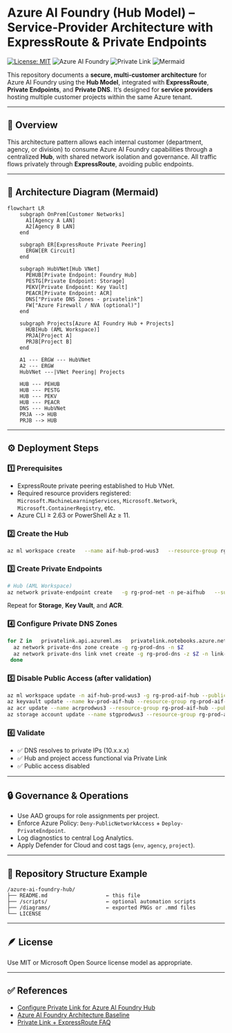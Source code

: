 # Azure AI Foundry (Hub Model) – Service-Provider Architecture with ExpressRoute & Private Endpoints

[![License: MIT](https://img.shields.io/badge/License-MIT-blue.svg)](LICENSE) ![Azure AI Foundry](https://img.shields.io/badge/Azure%20AI%20Foundry-Hub%20Model-008AD7) ![Private Link](https://img.shields.io/badge/Network-Private%20Link%20%2F%20ExpressRoute-5e527f) ![Mermaid](https://img.shields.io/badge/Diagram-Mermaid-1f425f)

This repository documents a **secure, multi-customer architecture** for Azure AI Foundry using the **Hub Model**, integrated with **ExpressRoute**, **Private Endpoints**, and **Private DNS**. It’s designed for **service providers** hosting multiple customer projects within the same Azure tenant.

---

## 🧭 Overview

This architecture pattern allows each internal customer (department, agency, or division) to consume Azure AI Foundry capabilities through a centralized **Hub**, with shared network isolation and governance. All traffic flows privately through **ExpressRoute**, avoiding public endpoints.

---

## 🧩 Architecture Diagram (Mermaid)

```mermaid
flowchart LR
    subgraph OnPrem[Customer Networks]
      A1[Agency A LAN]
      A2[Agency B LAN]
    end

    subgraph ER[ExpressRoute Private Peering]
      ERGW[ER Circuit]
    end

    subgraph HubVNet[Hub VNet]
      PEHUB[Private Endpoint: Foundry Hub]
      PESTG[Private Endpoint: Storage]
      PEKV[Private Endpoint: Key Vault]
      PEACR[Private Endpoint: ACR]
      DNS["Private DNS Zones - privatelink"]
      FW["Azure Firewall / NVA (optional)"]
    end

    subgraph Projects[Azure AI Foundry Hub + Projects]
      HUB[Hub (AML Workspace)]
      PRJA[Project A]
      PRJB[Project B]
    end

    A1 --- ERGW --- HubVNet
    A2 --- ERGW
    HubVNet ---|VNet Peering| Projects

    HUB --- PEHUB
    HUB --- PESTG
    HUB --- PEKV
    HUB --- PEACR
    DNS --- HubVNet
    PRJA --> HUB
    PRJB --> HUB
```

---

## ⚙️ Deployment Steps

### 1️⃣ Prerequisites
- ExpressRoute private peering established to Hub VNet.
- Required resource providers registered: `Microsoft.MachineLearningServices`, `Microsoft.Network`, `Microsoft.ContainerRegistry`, etc.
- Azure CLI ≥ 2.63 or PowerShell Az ≥ 11.

### 2️⃣ Create the Hub
```bash
az ml workspace create   --name aif-hub-prod-wus3   --resource-group rg-prod-aif-hub   --location westus3
```

### 3️⃣ Create Private Endpoints
```bash
# Hub (AML Workspace)
az network private-endpoint create   -g rg-prod-net -n pe-aifhub   --subnet snet-pe   --private-connection-resource-id $(az ml workspace show -n aif-hub-prod-wus3 -g rg-prod-aif-hub --query id -o tsv)   --group-ids amlworkspace   --connection-name peconn-aifhub
```
Repeat for **Storage**, **Key Vault**, and **ACR**.

### 4️⃣ Configure Private DNS Zones
```bash
for Z in   privatelink.api.azureml.ms   privatelink.notebooks.azure.net   privatelink.vaultcore.azure.net   privatelink.blob.core.windows.net   privatelink.azurecr.io; do
  az network private-dns zone create -g rg-prod-dns -n $Z
  az network private-dns link vnet create -g rg-prod-dns -z $Z -n link-$Z     -v $(az network vnet show -g rg-prod-net -n vnet-hub-prod-wus3 --query id -o tsv) --registration-enabled false
 done
```

### 5️⃣ Disable Public Access (after validation)
```bash
az ml workspace update -n aif-hub-prod-wus3 -g rg-prod-aif-hub --public-network-access Disabled
az keyvault update --name kv-prod-aif-hub --resource-group rg-prod-aif-hub --public-network-access Disabled
az acr update --name acrprodwus3 --resource-group rg-prod-aif-hub --public-network-enabled false
az storage account update --name stgprodwus3 --resource-group rg-prod-aif-hub --public-network-access Disabled
```

### 6️⃣ Validate
- ✅ DNS resolves to private IPs (10.x.x.x)
- ✅ Hub and project access functional via Private Link
- ✅ Public access disabled

---

## 🔒 Governance & Operations
- Use AAD groups for role assignments per project.
- Enforce Azure Policy: `Deny-PublicNetworkAccess` + `Deploy-PrivateEndpoint`.
- Log diagnostics to central Log Analytics.
- Apply Defender for Cloud and cost tags (`env`, `agency`, `project`).

---

## 🧱 Repository Structure Example
```
/azure-ai-foundry-hub/
├── README.md                   ← this file
├── /scripts/                   ← optional automation scripts
├── /diagrams/                  ← exported PNGs or .mmd files
└── LICENSE
```

---

## 🪶 License
Use MIT or Microsoft Open Source license model as appropriate.

---

## ✅ References
- [Configure Private Link for Azure AI Foundry Hub](https://learn.microsoft.com/en-us/azure/ai-foundry/how-to/hub-configure-private-link)
- [Azure AI Foundry Architecture Baseline](https://learn.microsoft.com/en-us/azure/architecture/ai-ml/architecture/baseline-azure-ai-foundry-landing-zone)
- [Private Link + ExpressRoute FAQ](https://learn.microsoft.com/en-us/azure/expressroute/expressroute-faq#can-i-access-azure-paas-services-over-an-expressroute-connection)
